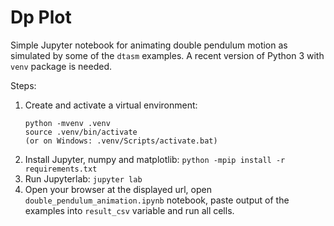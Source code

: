 # Dp Plot

Simple Jupyter notebook for animating double pendulum motion as simulated by some of the `dtasm` examples. A recent version of Python 3 with `venv` package is needed.

Steps: 
1. Create and activate a virtual environment: 
   ```
   python -mvenv .venv
   source .venv/bin/activate
   (or on Windows: .venv/Scripts/activate.bat)
   ```
2. Install Jupyter, numpy and matplotlib:
   `python -mpip install -r requirements.txt`
3. Run Jupyterlab:
   `jupyter lab`
4. Open your browser at the displayed url, open `double_pendulum_animation.ipynb` notebook, paste output of the examples into `result_csv` variable and run all cells.
